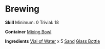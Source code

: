 <!-- TITLE: Bottle of Filtered Water -->
<!-- SUBTITLE: A glass bottle full of filtered water -->

# Brewing
**Skill**
Minimum: 0
Trivial: 18

**Container**
[Mixing Bowl](mixing-bowl)

**Ingredients**
[Vial of Water](vial-of-water) x 5
[Sand](sand)
[Glass Bottle](glass-bottle)